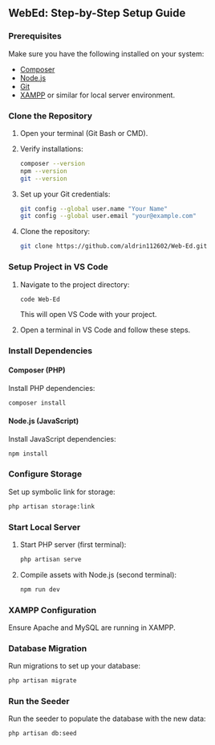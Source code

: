 ## WebEd: Step-by-Step Setup Guide

### Prerequisites

Make sure you have the following installed on your system:
- [Composer](https://getcomposer.org/)
- [Node.js](https://nodejs.org/)
- [Git](https://git-scm.com/)
- [XAMPP](https://www.apachefriends.org/) or similar for local server environment.

### Clone the Repository

1. Open your terminal (Git Bash or CMD).
2. Verify installations:
   ```bash
   composer --version
   npm --version
   git --version
   ```
3. Set up your Git credentials:
   ```bash
   git config --global user.name "Your Name"
   git config --global user.email "your@example.com"
   ```

4. Clone the repository:
   ```bash
   git clone https://github.com/aldrin112602/Web-Ed.git
   ```

### Setup Project in VS Code

1. Navigate to the project directory:
   ```bash
   code Web-Ed
   ```
   This will open VS Code with your project.

2. Open a terminal in VS Code and follow these steps.

### Install Dependencies

#### Composer (PHP)

Install PHP dependencies:
```bash
composer install
```

#### Node.js (JavaScript)

Install JavaScript dependencies:
```bash
npm install
```

### Configure Storage

Set up symbolic link for storage:
```bash
php artisan storage:link
```

### Start Local Server

1. Start PHP server (first terminal):
   ```bash
   php artisan serve
   ```

2. Compile assets with Node.js (second terminal):
   ```bash
   npm run dev
   ```

### XAMPP Configuration

Ensure Apache and MySQL are running in XAMPP.

### Database Migration

Run migrations to set up your database:
```bash
php artisan migrate
```

### Run the Seeder

Run the seeder to populate the database with the new data:

```bash
php artisan db:seed
```